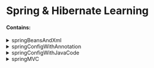# Spring & Hibernate Learning
<h4>Contains:</h4>
<details>
<summary>springBeansAndXml</summary>
  
+ beanLifecycle
+ beanScopes
+ beanBasics
+ dependencyInjection
+ injectFromPropertiesFile
+ injectLiteralValues
+ setterInjection

</details>

<details>
<summary>springConfigWithAnnotation</summary>
  
+ componentNaming
    + customId
    + defaultId
+ dependencyInjection
    + constructorInjection
    + fieldInjection
    + qualifier
    + setterInjection
    
</details>

<details>
<summary>springConfigWithJavaCode</summary>
  
+ springBeanJavaCodeNoXml
+ springConfigJavaCodeNoXml
+ injectValuesFromPropertiesFile
    
</details>

<details>
<summary>springMVC</summary>
  
+ Controllers
    
</details>
